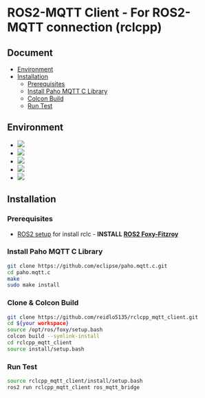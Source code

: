 # ROS2-MQTT Client - For ROS2-MQTT connection (rclcpp)

## Document
  - [Environment](#environment)
  - [Installation](#installation)
    - [Prerequisites](#prerequisites)
    - [Install Paho MQTT C Library](#install-paho-mqtt-c-library)
    - [Colcon Build](#clone--colcon-build)
    - [Run Test](#run-test)

## Environment
* <img src="https://img.shields.io/badge/cpp-red?style=for-the-badge&logo=cplusplus&logoColor=white">
* <img src="https://img.shields.io/badge/cmake-064F8C?style=for-the-badge&logo=cmake&logoColor=white">
* <img src="https://img.shields.io/badge/mqtt-660066?style=for-the-badge&logo=mqtt&logoColor=white">
* <img src="https://img.shields.io/badge/ROS2-22314E?style=for-the-badge&logo=ros&logoColor=white">
* <img src="https://img.shields.io/badge/ubuntu-E95420?style=for-the-badge&logo=ubuntu&logoColor=white">

## Installation

### Prerequisites
- [ROS2 setup](https://index.ros.org/doc/ros2/Installation/) for install rclc -
  **INSTALL [ROS2 Foxy-Fitzroy](https://docs.ros.org/en/foxy/Installation/Ubuntu-Install-Debians.html)**

### Install Paho MQTT C Library
```bash
git clone https://github.com/eclipse/paho.mqtt.c.git
cd paho.mqtt.c
make
sudo make install
```

### Clone & Colcon Build
```bash
git clone https://github.com/reidlo5135/rclcpp_mqtt_client.git
cd ${your workspace}
source /opt/ros/foxy/setup.bash
colcon build --symlink-install
cd rclcpp_mqtt_client
source install/setup.bash
```

### Run Test
```bash
source rclcpp_mqtt_client/install/setup.bash
ros2 run rclcpp_mqtt_client ros_mqtt_bridge
```